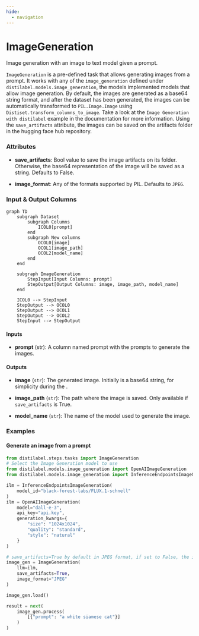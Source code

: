 ```yaml
---
hide:
  - navigation
---
```

# ImageGeneration

Image generation with an image to text model given a prompt.



`ImageGeneration` is a pre-defined task that allows generating images from a prompt.
    It works with any of the `image_generation` defined under `distilabel.models.image_generation`,
    the models implemented models that allow image generation.
    By default, the images are generated as a base64 string format, and after the dataset
    has been generated, the images can be automatically transformed to `PIL.Image.Image` using
    `Distiset.transform_columns_to_image`. Take a look at the `Image Generation with distilabel`
    example in the documentation for more information.
    Using the `save_artifacts` attribute, the images can be saved on the artifacts folder in the
    hugging face hub repository.





### Attributes

- **save_artifacts**: Bool value to save the image artifacts on its folder.  Otherwise, the base64 representation of the image will be saved as  a string. Defaults to False.

- **image_format**: Any of the formats supported by PIL. Defaults to `JPEG`.





### Input & Output Columns

``` mermaid
graph TD
	subgraph Dataset
		subgraph Columns
			ICOL0[prompt]
		end
		subgraph New columns
			OCOL0[image]
			OCOL1[image_path]
			OCOL2[model_name]
		end
	end

	subgraph ImageGeneration
		StepInput[Input Columns: prompt]
		StepOutput[Output Columns: image, image_path, model_name]
	end

	ICOL0 --> StepInput
	StepOutput --> OCOL0
	StepOutput --> OCOL1
	StepOutput --> OCOL2
	StepInput --> StepOutput

```


#### Inputs


- **prompt** (str): A column named prompt with the prompts to generate the images.




#### Outputs


- **image** (`str`): The generated image. Initially is a base64 string, for simplicity  during the .

- **image_path** (`str`): The path where the image is saved. Only available if `save_artifacts`  is True.

- **model_name** (`str`): The name of the model used to generate the image.





### Examples


#### Generate an image from a prompt
```python
from distilabel.steps.tasks import ImageGeneration
# Select the Image Generation model to use
from distilabel.models.image_generation import OpenAIImageGeneration
from distilabel.models.image_generation import InferenceEndpointsImageGeneration

ilm = InferenceEndpointsImageGeneration(
    model_id="black-forest-labs/FLUX.1-schnell"
)
ilm = OpenAIImageGeneration(
    model="dall-e-3",
    api_key="api.key",
    generation_kwargs={
        "size": "1024x1024",
        "quality": "standard",
        "style": "natural"
    }
)

# save_artifacts=True by default in JPEG format, if set to False, the image will be saved as a string.
image_gen = ImageGeneration(
    llm=ilm,
    save_artifacts=True,
    image_format="JPEG"
)

image_gen.load()

result = next(
    image_gen.process(
        [{"prompt": "a white siamese cat"}]
    )
)
```




